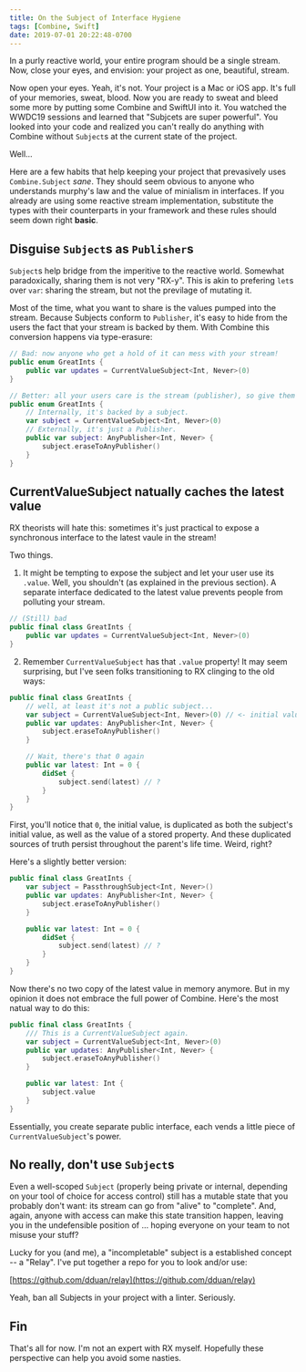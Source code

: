 ```yaml
---
title: On the Subject of Interface Hygiene
tags: [Combine, Swift]
date: 2019-07-01 20:22:48-0700
---
```


In a purly reactive world, your entire program should be a single stream. Now,
close your eyes, and envision: your project as one, beautiful, stream.

Now open your eyes. Yeah, it's not. Your project is a Mac or iOS app. It's full
of your memories, sweat, blood. Now you are ready to sweat and bleed some more
by putting some Combine and SwiftUI into it. You watched the WWDC19 sessions and
learned that "Subjcets are super powerful". You looked into your code and
realized you can't really do anything with Combine without `Subject`s at the
current state of the project.

Well…

Here are a few habits that help keeping your project that prevasively uses
`Combine.Subject` *sane*. They should seem obvious to anyone who understands
murphy's law and the value of minialism in interfaces. If you already are using
some reactive stream implementation, substitute the types with their
counterparts in your framework and these rules should seem down right **basic**.

## Disguise `Subject`s as `Publisher`s

`Subject`s help bridge from the imperitive to the reactive world. Somewhat
paradoxically, sharing them is not very "RX-y". This is akin to prefering `let`s
over `var`: sharing the stream, but not the previlage of mutating it.

Most of the time, what you want to share is the values pumped into the stream.
Because Subjects conform to `Publisher`, it's easy to hide from the users the
fact that your stream is backed by them. With Combine this conversion
happens via type-erasure:

```swift
// Bad: now anyone who get a hold of it can mess with your stream!
public enum GreatInts {
    public var updates = CurrentValueSubject<Int, Never>(0)
}
```

```swift
// Better: all your users care is the stream (publisher), so give them that!
public enum GreatInts {
    // Internally, it's backed by a subject.
    var subject = CurrentValueSubject<Int, Never>(0)
    // Externally, it's just a Publisher. 
    public var subject: AnyPublisher<Int, Never> {
        subject.eraseToAnyPublisher()
    }
}
```

## CurrentValueSubject natually caches the latest value

RX theorists will hate this: sometimes it's just practical to expose
a synchronous interface to the latest vaule in the stream!

Two things.

1. It might be tempting to expose the subject and let your user use its
   `.value`. Well, you shouldn't (as explained in the previous section).
   A separate interface dedicated to the latest value prevents people from
   polluting your stream.

```swift
// (Still) bad
public final class GreatInts {
    public var updates = CurrentValueSubject<Int, Never>(0)
}
```

2. Remember `CurrentValueSubject` has that `.value` property! It may seem
   surprising, but I've seen folks transitioning to RX clinging to the old ways:

```swift
public final class GreatInts {
    // well, at least it's not a public subject...
    var subject = CurrentValueSubject<Int, Never>(0) // <- initial value 0
    public var updates: AnyPublisher<Int, Never> {
        subject.eraseToAnyPublisher()
    }

    // Wait, there's that 0 again
    public var latest: Int = 0 {
        didSet {
            subject.send(latest) // ?
        }
    }
}
```

First, you'll notice that `0`, the initial value, is duplicated as both the
subject's initial value, as well as the value of a stored property. And these
duplicated sources of truth persist throughout the parent's life time. Weird,
right?

Here's a slightly better version:

```swift
public final class GreatInts {
    var subject = PassthroughSubject<Int, Never>()
    public var updates: AnyPublisher<Int, Never> {
        subject.eraseToAnyPublisher()
    }

    public var latest: Int = 0 {
        didSet {
            subject.send(latest) // ?
        }
    }
}
```

Now there's no two copy of the latest value in memory anymore. But in my opinion
it does not embrace the full power of Combine. Here's the most natual way to do
this:

```swift
public final class GreatInts {
    /// This is a CurrentValueSubject again.
    var subject = CurrentValueSubject<Int, Never>(0)
    public var updates: AnyPublisher<Int, Never> {
        subject.eraseToAnyPublisher()
    }

    public var latest: Int {
        subject.value
    }
}
```

Essentially, you create separate public interface, each vends a little piece of
`CurrentValueSubject`'s power.

## No really, don't use `Subject`s

Even a well-scoped `Subject` (properly being private or internal, depending on
your tool of choice for access control) still has a mutable state that you
probably don't want: its stream can go from "alive" to "complete". And, again,
anyone with access can make this state transition happen, leaving you in the
undefensible position of … hoping everyone on your team to not misuse your
stuff?

Lucky for you (and me), a "incompletable" subject is a established concept -- a
"Relay". I've put together a repo for you to look and/or use:

[https://github.com/dduan/relay](https://github.com/dduan/relay)

Yeah, ban all Subjects in your project with a linter. Seriously.

## Fin

That's all for now. I'm not an expert with RX myself. Hopefully these
perspective can help you avoid some nasties.
